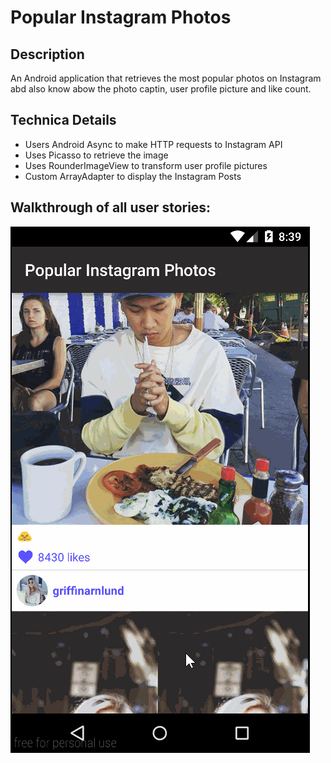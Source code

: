 # Popular Instagram Photos

Description
---
An Android application that retrieves the most popular photos on Instagram abd also know abow the photo captin, user profile picture and like count.

Technica Details
---
- Users Android Async to make HTTP requests to Instagram API
- Uses Picasso to retrieve the image 
- Uses RounderImageView to transform user profile pictures
- Custom ArrayAdapter to display the Instagram Posts

Walkthrough of all user stories:
---
![](Popular-Instagram-Photos.gif)

